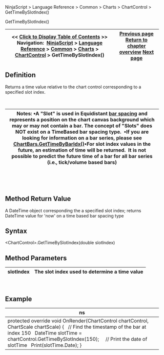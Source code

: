 ﻿


NinjaScript \> Language Reference \> Common \> Charts \> ChartControl \> GetTimeBySlotIndex()






















GetTimeBySlotIndex()







| \<\< [Click to Display Table of Contents](gettimebyslotindex.md) \>\> **Navigation:**     [NinjaScript](ninjascript.md) \> [Language Reference](language_reference_wip.md) \> [Common](common.md) \> [Charts](chart.md) \> [ChartControl](chartcontrol.md) \> GetTimeBySlotIndex() | [Previous page](getslotindexbyx.md) [Return to chapter overview](chartcontrol.md) [Next page](gettimebyx.md) |
| --- | --- |











## Definition


Returns a time value relative to the chart control corresponding to a specified slot index.


 




| Notes:  •A "Slot" is used in Equidistant [bar spacing](barspacingtype.md) and represents a position on the chart canvas background which may or may not contain a bar. The concept of "Slots" does NOT exist on a TimeBased bar spacing type.  •If you are looking for information on a bar series, please see [ChartBars.GetTimeByBarIdx()](chartbars_gettimebybaridx.md)•For slot index values in the future, an estimation of time will be returned.  It is not possible to predict the future time of a bar for all bar series (i.e., tick/volume based bars) |
| --- |



 


 


## Method Return Value


A DateTime object corresponding the a specified slot index; returns DateTime value for 'now' on a time based bar spacing type


## 


## Syntax
\<ChartControl\>.GetTimeBySlotIndex(double slotIndex)


## 


## Method Parameters




| slotIndex | The slot index used to determine a time value |
| --- | --- |



 


## 


## Example




| ns |
| --- |
| protected override void OnRender(ChartControl chartControl, ChartScale chartScale) {    // Find the timestamp of the bar at index 150    DateTime slotTime \= chartControl.GetTimeBySlotIndex(150);      // Print the date of slotTime    Print(slotTime.Date); } |









